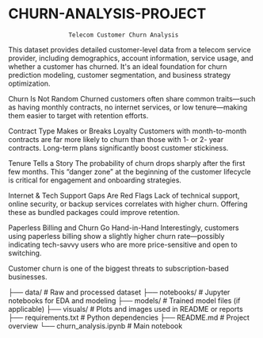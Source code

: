 # CHURN-ANALYSIS-PROJECT
                     Telecom Customer Churn Analysis

This dataset provides detailed customer-level data from a telecom service provider, including demographics, account information, service usage, and whether a customer has churned. It's an ideal foundation for churn prediction modeling, customer segmentation, and business strategy optimization.

Churn Is Not Random
     Churned customers often share common traits—such as having monthly contracts, no internet              services, or low tenure—making them easier to target with retention efforts.

Contract Type Makes or Breaks Loyalty
     Customers with month-to-month contracts are far more likely to churn than those with 1- or 2-         year contracts. Long-term plans significantly boost customer stickiness.

Tenure Tells a Story
     The probability of churn drops sharply after the first few months. This “danger zone” at the          beginning of the customer lifecycle is critical for engagement and onboarding strategies.

Internet & Tech Support Gaps Are Red Flags
     Lack of technical support, online security, or backup services correlates with higher churn.          Offering these as bundled packages could improve retention.     

Paperless Billing and Churn Go Hand-in-Hand
     Interestingly, customers using paperless billing show a slightly higher churn rate—possibly           indicating tech-savvy users who are more price-sensitive and open to switching.

Customer churn is one of the biggest threats to subscription-based businesses.

├── data/                   # Raw and processed dataset
├── notebooks/              # Jupyter notebooks for EDA and modeling
├── models/                 # Trained model files (if applicable)
├── visuals/                # Plots and images used in README or reports
├── requirements.txt        # Python dependencies
├── README.md               # Project overview
└── churn_analysis.ipynb    # Main notebook
